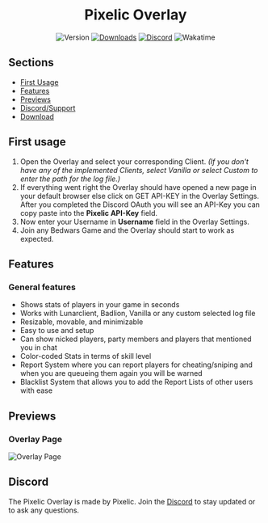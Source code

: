 <div align="center">
    <h1>Pixelic Overlay</h1>
</div>
<div align="center">
    <a><img src="https://img.shields.io/github/package-json/v/pixelicc/pixelic-overlay" alt="Version"></a>
    <a href="https://github.com/Pixelicc/Pixelic-Overlay/releases"><img src="https://img.shields.io/github/downloads/pixelicc/pixelic-overlay/total" alt="Downloads"></a>
    <a href="https://discord.com/invite/2vAuyVvdwj"><img src="https://img.shields.io/discord/926873163411910746?color=7289DA&label=Discord" alt="Discord"></a>
    <a><img src="https://wakatime.com/badge/user/fdd9682f-df58-46bb-9b10-374601d7f52d/project/4b12db36-4d51-4adb-bc90-3b45c943c02d.svg" alt="Wakatime"></a>
</div>

## Sections

- [First Usage](#first-usage)
- [Features](#features)
- [Previews](#overlay-page)
- [Discord/Support](#discord)
- [Download](https://github.com/pixelicc/pixelic-overlay/releases/latest)

## First usage

1. Open the Overlay and select your corresponding Client. _(If you don't have any of the implemented Clients, select Vanilla or select Custom to enter the path for the log file.)_
2. If everything went right the Overlay should have opened a new page in your default browser else click on GET API-KEY in the Overlay Settings. After you completed the Discord OAuth you will see an API-Key you can copy paste into the **Pixelic API-Key** field.
3. Now enter your Username in **Username** field in the Overlay Settings.
4. Join any Bedwars Game and the Overlay should start to work as expected.

## Features

### General features

- Shows stats of players in your game in seconds
- Works with Lunarclient, Badlion, Vanilla or any custom selected log file
- Resizable, movable, and minimizable
- Easy to use and setup
- Can show nicked players, party members and players that mentioned you in chat
- Color-coded Stats in terms of skill level
- Report System where you can report players for cheating/sniping and when you are queueing them again you will be warned
- Blacklist System that allows you to add the Report Lists of other users with ease

## Previews

### Overlay Page

![Overlay Page](https://github.com/Pixelicc/Pixelic-Overlay/assets/69585766/2d602b0f-adbc-416e-8026-b7886c7bcdb0)

## Discord

The Pixelic Overlay is made by Pixelic.
Join the [Discord](https://discord.com/invite/2vAuyVvdwj) to stay updated or to ask any questions.
